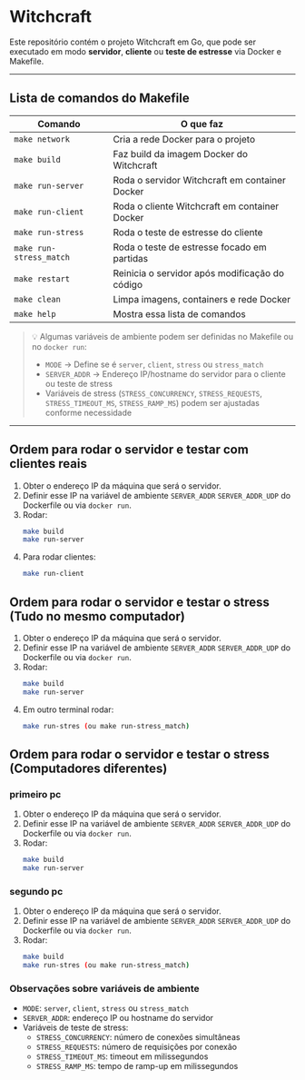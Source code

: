 # Witchcraft

Este repositório contém o projeto Witchcraft em Go, que pode ser executado em modo **servidor**, **cliente** ou **teste de estresse** via Docker e Makefile.

---

## Lista de comandos do Makefile

| Comando                 | O que faz                                                      |
|--------------------------|----------------------------------------------------------------|
| `make network`           | Cria a rede Docker para o projeto                               |
| `make build`             | Faz build da imagem Docker do Witchcraft                        |
| `make run-server`        | Roda o servidor Witchcraft em container Docker                 |
| `make run-client`        | Roda o cliente Witchcraft em container Docker                  |
| `make run-stress`        | Roda o teste de estresse do cliente                             |
| `make run-stress_match`  | Roda o teste de estresse focado em partidas                     |
| `make restart`           | Reinicia o servidor após modificação do código                  |
| `make clean`             | Limpa imagens, containers e rede Docker                          |
| `make help`              | Mostra essa lista de comandos                                    |

> 💡 Algumas variáveis de ambiente podem ser definidas no Makefile ou no `docker run`:
> - `MODE` -> Define se é `server`, `client`, `stress` ou `stress_match`
> - `SERVER_ADDR` -> Endereço IP/hostname do servidor para o cliente ou teste de stress
> - Variáveis de stress (`STRESS_CONCURRENCY`, `STRESS_REQUESTS`, `STRESS_TIMEOUT_MS`, `STRESS_RAMP_MS`) podem ser ajustadas conforme necessidade

---

## Ordem para rodar o servidor e testar com clientes reais

1. Obter o endereço IP da máquina que será o servidor.
2. Definir esse IP na variável de ambiente `SERVER_ADDR` `SERVER_ADDR_UDP` do Dockerfile ou via `docker run`.
3. Rodar:
   ```bash
   make build
   make run-server
   ```
4. Para rodar clientes:
   ```bash
   make run-client
   ```

## Ordem para rodar o servidor e testar o stress (Tudo no mesmo computador)
1. Obter o endereço IP da máquina que será o servidor.
2. Definir esse IP na variável de ambiente `SERVER_ADDR` `SERVER_ADDR_UDP` do Dockerfile ou via `docker run`.
3. Rodar:
   ```bash
   make build
   make run-server
   ```
4. Em outro terminal rodar:
   ```bash
   make run-stres (ou make run-stress_match)
   ```

## Ordem para rodar o servidor e testar o stress (Computadores diferentes)
### primeiro pc
1. Obter o endereço IP da máquina que será o servidor.
2. Definir esse IP na variável de ambiente `SERVER_ADDR` `SERVER_ADDR_UDP` do Dockerfile ou via `docker run`.
3. Rodar:
   ```bash
   make build
   make run-server
   ```

### segundo pc
1. Obter o endereço IP da máquina que será o servidor.
2. Definir esse IP na variável de ambiente `SERVER_ADDR` `SERVER_ADDR_UDP` do Dockerfile ou via `docker run`.
3. Rodar:
   ```bash
   make build
   make run-stres (ou make run-stress_match)
   ```

### Observações sobre variáveis de ambiente

- `MODE`: `server`, `client`, `stress` ou `stress_match`
- `SERVER_ADDR`: endereço IP ou hostname do servidor
- Variáveis de teste de stress:
  - `STRESS_CONCURRENCY`: número de conexões simultâneas
  - `STRESS_REQUESTS`: número de requisições por conexão
  - `STRESS_TIMEOUT_MS`: timeout em milissegundos
  - `STRESS_RAMP_MS`: tempo de ramp-up em milissegundos

